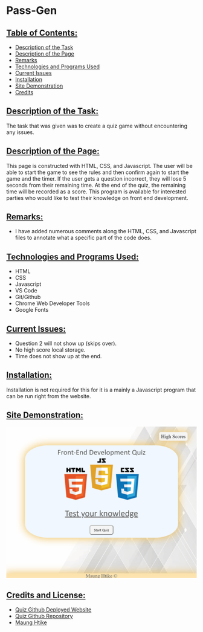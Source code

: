 # Pass-Gen

## <ins> Table of Contents: </ins>

- [Description of the Task](#description-of-the-task)
- [Description of the Page](#description-of-the-page)
- [Remarks](#remarks)
- [Technologies and Programs Used](#technologies-and-programs-used)
- [Current Issues](#current-issues)
- [Installation](#installation)
- [Site Demonstration](#site-demonstration)
- [Credits](#credits)


## <ins> Description of the Task: </ins>

The task that was given was to create a quiz game without encountering any issues.  

## <ins> Description of the Page: </ins>

This page is constructed with HTML, CSS, and Javascript. The user will be able to start the game to see the rules and then confirm again to start the game and the timer. If the user gets a question incorrect, they will lose 5 seconds from their remaining time. At the end of the quiz, the remaining time will be recorded as a score. This program is available for interested parties who would like to test their knowledge on front end development. 

## <ins> Remarks: </ins>

- I have added numerous comments along the HTML, CSS, and Javascript files to annotate what a specific part of the code does.

## <ins> Technologies and Programs Used: </ins>

- HTML
- CSS
- Javascript
- VS Code
- Git/Github
- Chrome Web Developer Tools
- Google Fonts

## <ins> Current Issues: </ins>

- Question 2 will not show up (skips over).
- No high score local storage.
- Time does not show up at the end.

## <ins> Installation: </ins>

Installation is not required for this for it is a mainly a Javascript program that can be run right from the website.

## <ins> Site Demonstration: </ins>

![Site Demonstration](./assets/images/site-demonstration.gif)

## <ins> Credits and License: </ins>

- [Quiz Github Deployed Website](https://sfzmango.github.io/HTML-CSS-JS-Quiz/)
- [Quiz Github Repository](https://github.com/Sfzmango/HTML-CSS-JS-Quiz)
- [Maung Htike](https://github.com/Sfzmango)
